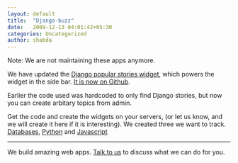 ```yaml
---
layout: default
title:  "Django-buzz"
date:   2009-12-13 04:01:42+05:30
categories: Uncategorized
author: shabda
---
```

Note: We are not maintaining these apps anymore.

We have updated the [Django popular stories widget](http://www.agiliq.com/blog/2009/02/django-popular-stories-widget/), which powers the widget in the side bar. [It is now on Github](http://github.com/agiliq/django-buzz).

Earlier the code used was hardcoded to only find Django stories, but now you can create arbitary topics from admin.

Get the code and create the widgets on your servers, (or let us know, and we will create it here if it is interesting). We created three we want to track. [Databases](http://www.agiliq.com/pystories/databases/), [Python](http://www.agiliq.com/pystories/python/) and [Javascript](http://www.agiliq.com/pystories/javascript/)


-----------------
We build amazing web apps. [Talk to us](/contact/) to discuss what we can do for you.







